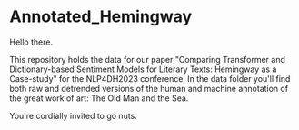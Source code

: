 # Annotated_Hemingway

Hello there.

This repository holds the data for our paper "Comparing Transformer and Dictionary-based Sentiment Models for Literary Texts: Hemingway as a Case-study" for the NLP4DH2023 conference.
In the data folder you'll find both raw and detrended versions of the human and machine annotation of the great work of art: The Old Man and the Sea.

You're cordially invited to go nuts.

